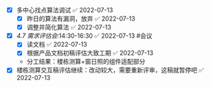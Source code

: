 - [x] 多中心找点算法调试 ✅ 2022-07-13
	- [x] 昨日的算法有漏洞，放弃 ✅ 2022-07-13
	- [x] 调整并简化算法 ✅ 2022-07-13
- [x] _4.7 需求评估会_:14:30-16:30 ✅ 2022-07-13 #会议
	- [x] 读文档 ✅ 2022-07-13
	- [x] 根据产品文档初稿评估大致工期 ✅ 2022-07-13
	- 分工结果：楼栋测算+窗日照的组件适配部分
- [x] 楼栋测算交互稿评估继续：改动较大，需要重新评审，这稿就暂停吧 ✅ 2022-07-13